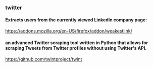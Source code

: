 ### twitter
#### Extracts users from the currently viewed LinkedIn company page:
https://addons.mozilla.org/en-US/firefox/addon/weakestlink/


#### an advanced Twitter scraping tool written in Python that allows for scraping Tweets from Twitter profiles without using Twitter's API.
https://github.com/twintproject/twint
